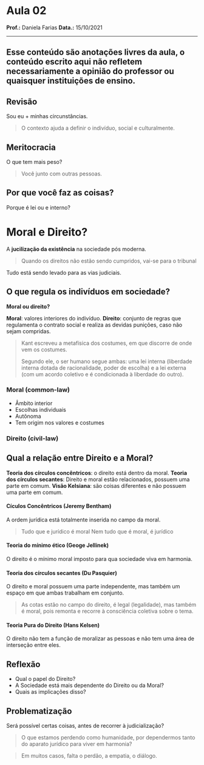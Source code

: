# Aula 02
**Prof.:** Daniela Farias
**Data.:** 15/10/2021

---
Esse conteúdo são anotações livres da aula, o conteúdo escrito
aqui não refletem necessariamente a opinião do professor
ou quaisquer instituições de ensino.
---

## Revisão
Sou eu + minhas circunstâncias.
> O contexto ajuda a definir o indivíduo, social e culturalmente.

## Meritocracia
O que tem mais peso?
> Você junto com outras pessoas.

## Por que você faz as coisas?
Porque é lei ou e interno?

# Moral e Direito?
A **jucilização da existência** na sociedade pós moderna.
> Quando os direitos não estão sendo cumpridos, vai-se para o tribunal

Tudo está sendo levado para as vias judiciais.


## O que regula os indivíduos em sociedade?
**Moral ou direito?**

**Moral**: valores interiores do indivíduo.
**Direito**: conjunto de regras que regulamenta o contrato social e
realiza as devidas punições, caso não sejam compridas.

> Kant escreveu a metafísica dos costumes, em que discorre de onde vem
> os costumes. 
>
> Segundo ele, o ser humano segue ambas: uma lei interna (liberdade interna
> dotada de racionalidade, poder de escolha) e a lei externa (com um acordo
> coletivo e é condicionada à liberdade do outro).

### Moral (common-law)
- Âmbito interior
- Escolhas individuais
- Autônoma
- Tem origim nos valores e costumes

### Direito (civil-law)

## Qual a relação entre Direito e a Moral?
**Teoria dos círculos concêntricos**: o direito está dentro da moral.
**Teoria dos círculos secantes**: Direito e moral estão relacionados,
possuem uma parte em comum.
**Visão Kelsiana**: são coisas diferentes e não possuem uma parte em comum.

#### Cículos Concêntricos (Jeremy Bentham)
A ordem jurídica está totalmente inserida no campo da moral.
> Tudo que e jurídico é moral
> Nem tudo que é moral, é jurídico

#### Teoria do mínimo ético (Geoge Jellinek)
O direito é o mínimo moral imposto para qua sociedade viva em harmonia.

#### Teoria dos círculos secantes (Du Pasquier)
O direito e moral possuem uma parte independente, mas também um espaço 
em que ambas trabalham em conjunto.
> As cotas estão no campo do direito, é legal (legalidade), mas também 
> é moral, pois remonta e recorre à consciência coletiva sobre o tema.

#### Teoria Pura do Direito (Hans Kelsen)
O direito não tem a função de moralizar as pessoas e não tem uma área de
interseção entre eles.

## Reflexão
- Qual o papel do Direito?
- A Sociedade está mais dependente do Direito ou da Moral?
- Quais as implicações disso?

## Problematização
Será possível certas coisas, antes de recorrer à judicialização?
> O que estamos perdendo como humanidade, por dependermos tanto do
> aparato jurídico para viver em harmonia?

> Em muitos casos, falta o perdão, a empatia, o diálogo.
